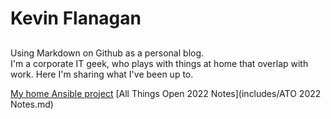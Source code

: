 # Kevin Flanagan
## 
Using Markdown on Github as a personal blog.  
I'm a corporate IT geek, who plays with things at home that overlap with work. Here I'm sharing what I've been up to. 


[My home Ansible project](includes/HomeAnsibleProject.md)
[All Things Open 2022 Notes](includes/ATO 2022 Notes.md)

